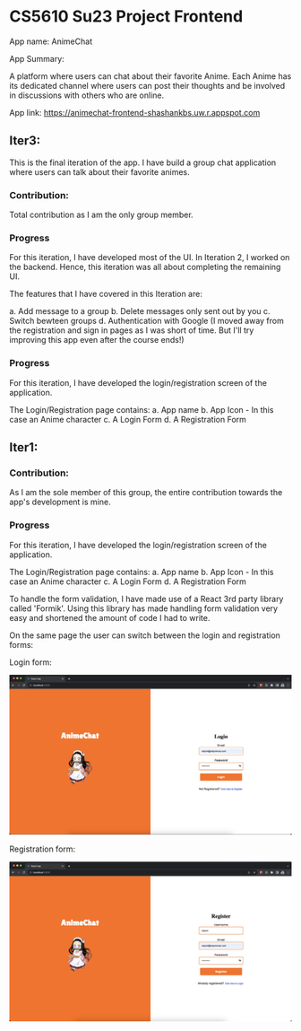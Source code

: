 # CS5610 Su23 Project Frontend

App name: AnimeChat

App Summary:

A platform where users can chat about their favorite Anime. Each Anime has its dedicated channel where users can post their thoughts and be involved in discussions with others who are online. 

App link: https://animechat-frontend-shashankbs.uw.r.appspot.com

## Iter3:

This is the final iteration of the app. I have build a group chat application where users can talk about their favorite animes. 

### Contribution:

Total contribution as I am the only group member.

### Progress

For this iteration, I have developed most of the UI. In Iteration 2, I worked on the backend. Hence, this iteration was all about completing the remaining UI.

The features that I have covered in this Iteration are:

a. Add message to a group
b. Delete messages only sent out by you
c. Switch bewteen groups
d. Authentication with Google (I moved away from the registration and sign in pages as I was short of time. But I'll try improving this app even after the course ends!)

### Progress

For this iteration, I have developed the login/registration screen of the application.

The Login/Registration page contains:
a. App name
b. App Icon - In this case an Anime character
c. A Login Form
d. A Registration Form

## Iter1:

### Contribution:

As I am the sole member of this group, the entire contribution towards the app's development is mine.

### Progress

For this iteration, I have developed the login/registration screen of the application.

The Login/Registration page contains:
a. App name
b. App Icon - In this case an Anime character
c. A Login Form
d. A Registration Form

To handle the form validation, I have made use of a React 3rd party library called 'Formik'. Using this library has made handling form validation very easy and shortened the amount of code I had to write. 

On the same page the user can switch between the login and registration forms:

Login form:

![Getting Started](./public/screenshots/AnimeChat-login.jpeg)

Registration form:

![Getting Started](./public/screenshots/AnimeChat-register.jpeg)

